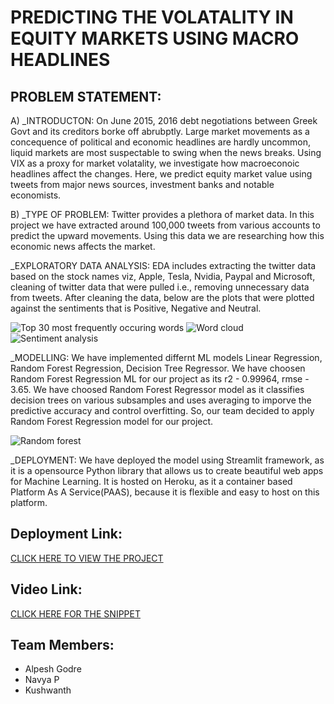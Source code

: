 # PREDICTING THE VOLATALITY IN EQUITY MARKETS USING MACRO HEADLINES

## PROBLEM STATEMENT:

A) _INTRODUCTON:
				On June 2015, 2016 debt negotiations between Greek Govt and its creditors borke off abrubptly. Large market movements as a concequence of political and economic headlines are hardly uncommon, liquid markets are most suspectable to swing when the news breaks. Using VIX as a proxy for market volatality, we investigate how macroeconoic headlines affect the changes. Here, we predict equity market value using tweets from major news sources, investment banks and notable economists.

B) _TYPE OF PROBLEM:
				Twitter provides a plethora of market data. In this project we have extracted around 100,000 tweets from various accounts to predict the upward movements. Using this data we are researching how this economic news affects the market.
				
_EXPLORATORY DATA ANALYSIS:
				EDA includes extracting the twitter data based on the stock names viz, Apple, Tesla, Nvidia, Paypal and Microsoft, cleaning of twitter data that were pulled i.e., removing unnecessary data from tweets. After cleaning the data, below are the plots that were plotted against the sentiments that is Positive, Negative and Neutral. 
				
![Top 30 most frequently occuring words](https://user-images.githubusercontent.com/72445337/137369455-7672b8e9-d683-4dc8-adfa-3913515f631b.PNG)
![Word cloud](https://user-images.githubusercontent.com/72445337/137369669-bed2eedd-5ddf-4c65-9551-201fcf682803.PNG)
![Sentiment analysis](https://user-images.githubusercontent.com/72445337/137369836-4ea7a934-6a82-4622-a0e7-1911c713f33d.PNG)

_MODELLING:
	We have implemented differnt ML models Linear Regression, Random Forest Regression, Decision Tree Regressor. We have choosen Random Forest Regression ML for our project as its r2 - 0.99964, rmse - 3.65. We have choosed Random Forest Regressor model as it classifies decision trees on various subsamples and uses averaging to imporve the predictive accuracy and control overfitting. So, our team decided to apply Random Forest Regression model for our project.

![Random forest](https://user-images.githubusercontent.com/72445337/137447629-2b704484-f7d5-4c21-aadf-2f5d1b1791fd.png)



_DEPLOYMENT:
	We have deployed the model using Streamlit framework, as it is a opensource Python library that allows us to create beautiful web apps for Machine Learning. It is hosted on Heroku, as it a container based Platform As A Service(PAAS), because it is flexible and easy to host on this platform. 

## Deployment Link: 

[CLICK HERE TO VIEW THE PROJECT](https://predictionsvola.herokuapp.com/)

## Video Link:


[CLICK HERE FOR THE SNIPPET](https://user-images.githubusercontent.com/72445337/137453711-fb641f73-a7df-4b11-a619-f300751d9bb6.mp4)

## Team Members:

- Alpesh Godre
- Navya P
- Kushwanth








				
